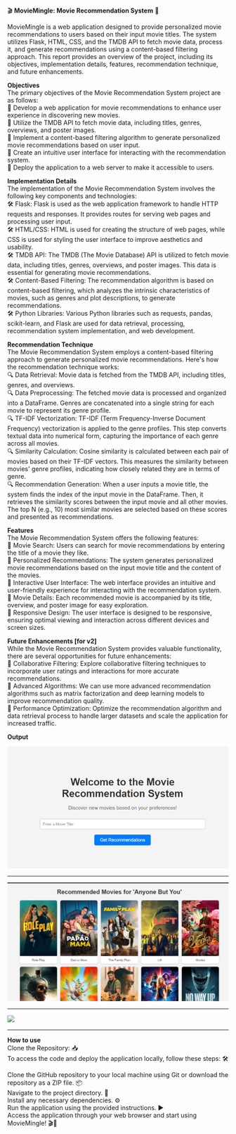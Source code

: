 🎬 **MovieMingle: Movie Recommendation System** 🍿 <br>

MovieMingle is a web application designed to provide personalized movie recommendations to users based on their input movie titles. The system utilizes Flask, HTML, CSS, and the TMDB API to fetch movie data, process it, and generate recommendations using a content-based filtering approach. This report provides an overview of the project, including its objectives, implementation details, features, recommendation technique, and future enhancements. <br>

**Objectives** <br>
The primary objectives of the Movie Recommendation System project are as follows: <br>
🌟 Develop a web application for movie recommendations to enhance user experience in discovering new movies. <br>
🌟 Utilize the TMDB API to fetch movie data, including titles, genres, overviews, and poster images. <br>
🌟 Implement a content-based filtering algorithm to generate personalized movie recommendations based on user input. <br>
🌟 Create an intuitive user interface for interacting with the recommendation system. <br>
🌟 Deploy the application to a web server to make it accessible to users. <br>

**Implementation Details** <br>
The implementation of the Movie Recommendation System involves the following key components and technologies: <br>
🛠️ Flask: Flask is used as the web application framework to handle HTTP requests and responses. It provides routes for serving web pages and processing user input. <br>
🛠️ HTML/CSS: HTML is used for creating the structure of web pages, while CSS is used for styling the user interface to improve aesthetics and usability. <br>
🛠️ TMDB API: The TMDB (The Movie Database) API is utilized to fetch movie data, including titles, genres, overviews, and poster images. This data is essential for generating movie recommendations. <br>
🛠️ Content-Based Filtering: The recommendation algorithm is based on content-based filtering, which analyzes the intrinsic characteristics of movies, such as genres and plot descriptions, to generate recommendations. <br>
🛠️ Python Libraries: Various Python libraries such as requests, pandas, scikit-learn, and Flask are used for data retrieval, processing, recommendation system implementation, and web development. <br>

**Recommendation Technique** <br>
The Movie Recommendation System employs a content-based filtering approach to generate personalized movie recommendations. Here's how the recommendation technique works: <br>
🔍 Data Retrieval: Movie data is fetched from the TMDB API, including titles, genres, and overviews. <br>
🔍 Data Preprocessing: The fetched movie data is processed and organized into a DataFrame. Genres are concatenated into a single string for each movie to represent its genre profile. <br>
🔍 TF-IDF Vectorization: TF-IDF (Term Frequency-Inverse Document Frequency) vectorization is applied to the genre profiles. This step converts textual data into numerical form, capturing the importance of each genre across all movies. <br>
🔍 Similarity Calculation: Cosine similarity is calculated between each pair of movies based on their TF-IDF vectors. This measures the similarity between movies' genre profiles, indicating how closely related they are in terms of genre. <br>
🔍 Recommendation Generation: When a user inputs a movie title, the system finds the index of the input movie in the DataFrame. Then, it retrieves the similarity scores between the input movie and all other movies. The top N (e.g., 10) most similar movies are selected based on these scores and presented as recommendations. <br>

**Features** <br>
The Movie Recommendation System offers the following features: <br>
🔎 Movie Search: Users can search for movie recommendations by entering the title of a movie they like. <br>
🔎 Personalized Recommendations: The system generates personalized movie recommendations based on the input movie title and the content of the movies. <br>
🔎 Interactive User Interface: The web interface provides an intuitive and user-friendly experience for interacting with the recommendation system. <br>
🔎 Movie Details: Each recommended movie is accompanied by its title, overview, and poster image for easy exploration. <br>
🔎 Responsive Design: The user interface is designed to be responsive, ensuring optimal viewing and interaction across different devices and screen sizes. <br>

**Future Enhancements [for v2]** <br>
While the Movie Recommendation System provides valuable functionality, there are several opportunities for future enhancements: <br>
🚀 Collaborative Filtering: Explore collaborative filtering techniques to incorporate user ratings and interactions for more accurate recommendations. <br>
🚀 Advanced Algorithms: We can use more advanced recommendation algorithms such as matrix factorization and deep learning models to improve recommendation quality. <br>
🚀 Performance Optimization: Optimize the recommendation algorithm and data retrieval process to handle larger datasets and scale the application for increased traffic. <br>

**Output** <br>

<img src='https://github.com/codeasarjun/MovieMingle/blob/main/img/search.png'> 
<hr>

<img src='https://github.com/codeasarjun/MovieMingle/blob/main/img/result.png'> 
<hr>

<img src='https://github.com/codeasarjun/MovieMingle/blob/main/img/sample_ouput.gif'> 
<hr>


**How to use** <br>
Clone the Repository: 📥 <br>
To access the code and deploy the application locally, follow these steps: 🛠️ <br>

Clone the GitHub repository to your local machine using Git or download the repository as a ZIP file. 📦 <br>
Navigate to the project directory. 📂 <br>
Install any necessary dependencies. ⚙️ <br>
Run the application using the provided instructions. ▶️ <br>
Access the application through your web browser and start using MovieMingle! 🎬🍿 <br>
